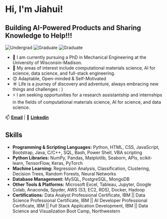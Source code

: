 # Hi, I'm Jiahui!

## Building AI-Powered Products and Sharing Knowledge to Help!!!
![Undergrad](https://img.shields.io/badge/Bachelor-SoochowU-blue)
![Graduate](https://img.shields.io/badge/MS-Northwestern-purple)
![Graduate](https://img.shields.io/badge/PhD-UW_Madison-red)

- 🔭 I am currently pursuing a PhD in Mechanical Engineering at the University of Wisconsin-Madison.
- 🌱 My areas of interest include computational materials science, AI for science, data science, and full-stack engineering.
- 😊 Adaptable, Open-minded & Self-Motivated
- ☀️ Life is a journey of discovery and adventure, always embracing new things and challenges : )
- ⚡ I am seeking opportunities for a research assistantship and internships in the fields of computational materials science, AI for science, and data science.

📫 **[Email](jyang753@wisc.edu)** | 📱 **[Linkedin](https://www.linkedin.com/in/jiahui-yang-174b71246/)**

## Skills

- **Programming & Scripting Languages:** Python, HTML, CSS, JavaScript, Bootstrap, Java, C/C++, SQL, Bash, Power Shell, VBA scripting
- **Python Libraries:** NumPy, Pandas, Matplotlib, Seaborn, APIs, scikit-learn, TensorFlow, Keras, PyTorch
- **Machine Learning:** Regression Analysis, Classification, Clustering, Decision Trees, Random Forests, Neural Networks
- **Database Management:** MySQL, PostgreSQL, MongoDB
- **Other Tools & Platforms:** Microsoft Excel, Tableau, Jupyter, Google Colab, Anaconda, Spyder, AWS (S3, EC2, RDS), Docker, Hadoop
- **Certifications:**  Data Analyst Professional Certificate, IBM || Data Science Professional Certificate, IBM || AI Developer Professional Certificate, IBM || Full Stack Application Development, IBM || Data Science and Visualization Boot Camp, Northwestern





